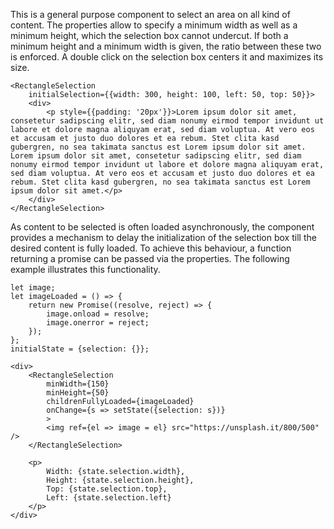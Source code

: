 This is a general purpose component to select an area on all kind of content.
The properties allow to specify a minimum width as well as a minimum height,
which the selection box cannot undercut.
If both a minimum height and a minimum width is given, the ratio between these two is enforced.
A double click on the selection box centers it and maximizes its size.

```
<RectangleSelection
    initialSelection={{width: 300, height: 100, left: 50, top: 50}}>
    <div>
        <p style={{padding: '20px'}}>Lorem ipsum dolor sit amet, consetetur sadipscing elitr, sed diam nonumy eirmod tempor invidunt ut labore et dolore magna aliquyam erat, sed diam voluptua. At vero eos et accusam et justo duo dolores et ea rebum. Stet clita kasd gubergren, no sea takimata sanctus est Lorem ipsum dolor sit amet. Lorem ipsum dolor sit amet, consetetur sadipscing elitr, sed diam nonumy eirmod tempor invidunt ut labore et dolore magna aliquyam erat, sed diam voluptua. At vero eos et accusam et justo duo dolores et ea rebum. Stet clita kasd gubergren, no sea takimata sanctus est Lorem ipsum dolor sit amet.</p>
    </div>
</RectangleSelection>
```

As content to be selected is often loaded asynchronously, the component provides a mechanism to
delay the initialization of the selection box till the desired content is fully loaded.
To achieve this behaviour, a function returning a promise can be passed via the properties.
The following example illustrates this functionality.

```
let image;
let imageLoaded = () => {
    return new Promise((resolve, reject) => {
        image.onload = resolve;
        image.onerror = reject;
    });
};
initialState = {selection: {}};

<div>
    <RectangleSelection
        minWidth={150}
        minHeight={50}
        childrenFullyLoaded={imageLoaded}
        onChange={s => setState({selection: s})}
        >
        <img ref={el => image = el} src="https://unsplash.it/800/500" />
    </RectangleSelection>
    
    <p>
        Width: {state.selection.width}, 
        Height: {state.selection.height}, 
        Top: {state.selection.top}, 
        Left: {state.selection.left}
    </p>
</div>
```
